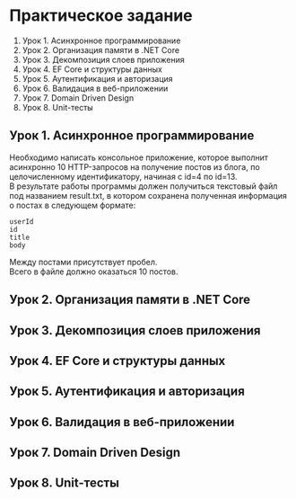 ﻿# Практическое задание
1. Урок 1. Асинхронное программирование
1. Урок 2. Организация памяти в .NET Core
1. Урок 3. Декомпозиция слоев приложения
1. Урок 4. EF Core и структуры данных
1. Урок 5. Аутентификация и авторизация
1. Урок 6. Валидация в веб-приложении
1. Урок 7. Domain Driven Design
1. Урок 8. Unit-тесты

## Урок 1. Асинхронное программирование
Необходимо написать консольное приложение, которое выполнит асинхронно 10 HTTP-запросов на получение 
постов из блога, по целочисленному идентификатору, начиная с id=4 по id=13.  
В результате работы программы должен получиться текстовый файл под названием result.txt, в
котором сохранена полученная информация о постах в следующем формате:
```
userId
id
title
body
```
Между постами присутствует пробел.   
Всего в файле должно оказаться 10 постов.

## Урок 2. Организация памяти в .NET Core


## Урок 3. Декомпозиция слоев приложения


## Урок 4. EF Core и структуры данных


## Урок 5. Аутентификация и авторизация


## Урок 6. Валидация в веб-приложении


## Урок 7. Domain Driven Design


## Урок 8. Unit-тесты


 